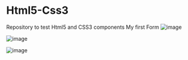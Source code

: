 # Html5-Css3
Repository to test Html5 and CSS3 components
My first Form 
![image](https://user-images.githubusercontent.com/73079423/105226082-ccbea900-5b5f-11eb-9e1a-3c496dbae3d3.png)

![image](https://user-images.githubusercontent.com/73079423/105226052-c16b7d80-5b5f-11eb-80ed-bb3638e116ec.png)

![image](https://user-images.githubusercontent.com/73079423/105225972-a8fb6300-5b5f-11eb-860a-744294364323.png)
